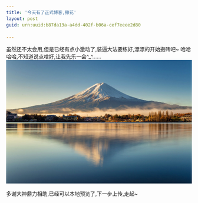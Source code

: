 ```yaml
---
title: '今天有了正式博客,撒花'
layout: post
guid: urn:uuid:b87da13a-a4dd-402f-b06a-cef7eeee2d80

---
```


虽然还不太会用,但是已经有点小激动了,装逼大法要练好,漂漂的开始搬砖吧~
哈哈哈哈,不知道说点啥好,让我先乐一会^_^......
![](/media/files/2017/11_07_2017_02.jpg)

多谢大神鼎力相助,已经可以本地预览了,下一步上传,走起~

